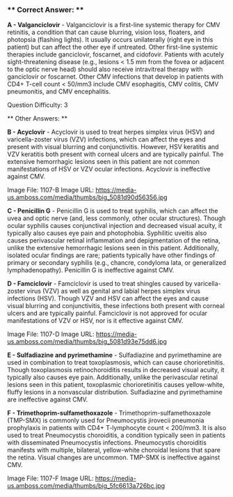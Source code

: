 ### ** Correct Answer: **

**A - Valganciclovir** - Valganciclovir is a first-line systemic therapy for CMV retinitis, a condition that can cause blurring, vision loss, floaters, and photopsia (flashing lights). It usually occurs unilaterally (right eye in this patient) but can affect the other eye if untreated. Other first-line systemic therapies include ganciclovir, foscarnet, and cidofovir. Patients with acutely sight-threatening disease (e.g., lesions < 1.5 mm from the fovea or adjacent to the optic nerve head) should also receive intravitreal therapy with ganciclovir or foscarnet. Other CMV infections that develop in patients with CD4+ T-cell count < 50/mm3 include CMV esophagitis, CMV colitis, CMV pneumonitis, and CMV encephalitis.

Question Difficulty: 3

** Other Answers: **

**B - Acyclovir** - Acyclovir is used to treat herpes simplex virus (HSV) and varicella-zoster virus (VZV) infections, which can affect the eyes and present with visual blurring and conjunctivitis. However, HSV keratitis and VZV keratitis both present with corneal ulcers and are typically painful. The extensive hemorrhagic lesions seen in this patient are not common manifestations of HSV or VZV ocular infections. Acyclovir is ineffective against CMV.

Image File: 1107-B
Image URL: https://media-us.amboss.com/media/thumbs/big_5081d90d56356.jpg

**C - Penicillin G** - Penicillin G is used to treat syphilis, which can affect the uvea and optic nerve (and, less commonly, other ocular structures). Though ocular syphilis causes conjunctival injection and decreased visual acuity, it typically also causes eye pain and photophobia. Syphilitic uveitis also causes perivascular retinal inflammation and depigmentation of the retina, unlike the extensive hemorrhagic lesions seen in this patient. Additionally, isolated ocular findings are rare; patients typically have other findings of primary or secondary syphilis (e.g., chancre, condyloma lata, or generalized lymphadenopathy). Penicillin G is ineffective against CMV.

**D - Famciclovir** - Famciclovir is used to treat shingles caused by varicella-zoster virus (VZV) as well as genital and labial herpes simplex virus infections (HSV). Though VZV and HSV can affect the eyes and cause visual blurring and conjunctivitis, these infections both present with corneal ulcers and are typically painful. Famciclovir is not approved for ocular manifestations of VZV or HSV, nor is it effective against CMV.

Image File: 1107-D
Image URL: https://media-us.amboss.com/media/thumbs/big_5081d93e75dd6.jpg

**E - Sulfadiazine and pyrimethamine** - Sulfadiazine and pyrimethamine are used in combination to treat toxoplasmosis, which can cause chorioretinitis. Though toxoplasmosis retinochoroiditis results in decreased visual acuity, it typically also causes eye pain. Additionally, unlike the perivascular retinal lesions seen in this patient, toxoplasmic chorioretinitis causes yellow-white, fluffy lesions in a nonvascular distribution. Sulfadiazine and pyrimethamine are ineffective against CMV.

**F - Trimethoprim-sulfamethoxazole** - Trimethoprim-sulfamethoxazole (TMP-SMX) is commonly used for Pneumocystis jirovecii pneumonia prophylaxis in patients with CD4+ T-lymphocyte count < 200/mm3. It is also used to treat Pneumocystis choroiditis, a condition typically seen in patients with disseminated Pneumocystis infections. Pneumocystis choroiditis manifests with multiple, bilateral, yellow-white choroidal lesions that spare the retina. Visual changes are uncommon. TMP-SMX is ineffective against CMV.

Image File: 1107-F
Image URL: https://media-us.amboss.com/media/thumbs/big_5fc6613a726bc.jpg


